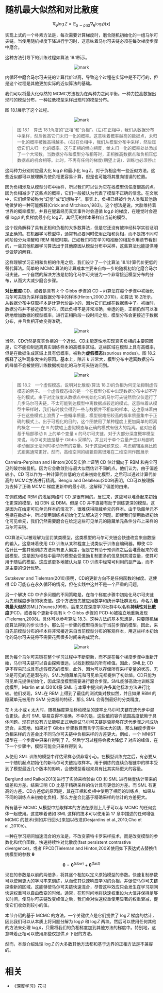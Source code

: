 # 随机最大似然和对比散度

$$
\nabla_{\boldsymbol{\theta}} \log Z=\mathbb{E}_{\mathbf{x} \sim p(\mathbf{x})} \nabla_{\boldsymbol{\theta}} \log \tilde{p}(\mathbf{x})
$$

实现上式的一个朴素方法是，每次需要计算梯度时，磨合随机初始化的一组马尔可夫链。当使用随机梯度下降进行学习时，这意味着马尔可夫链必须在每次梯度步骤中磨合。


这种方法引导下的训练过程如算法 18.1所示。

<center>

![mark](http://images.iterate.site/blog/image/20190831/Y4JDyl30Ys7I.png?imageslim)

</center>

内循环中磨合马尔可夫链的计算代价过高，导致这个过程在实际中是不可行的，但是这个过程是其他更加实际的近似算法的基础。

我们可以将最大化似然的 MCMC方法视为在两种力之间平衡，一种力拉高数据出现时的模型分布，一种拉低模型采样出现时的模型分布。

图 18.1展示了这个过程。

<center>

![mark](http://images.iterate.site/blog/image/20190831/Dr3eOevmB9gw.png?imageslim)

</center>

> 图 18.1　算法 18.1角度的“正相”和“负相”。(左)在正相中，我们从数据分布中采样，然后推高它们未归一化的概率。这意味着概率越高的数据点，未归一化的概率被推高得越多。(右)在负相中，我们从模型分布中采样，然后压低它们未归一化的概率。这与正相的倾向相反，给未归一化的概率处处添加了一个大常数。当数据分布和模型分布相等时，正相推高数据点和负相压低数据点的机会相等。此时，不再有任何的梯度(期望上说)，训练也必须停止


这两种力分别对应最大化 $\log \tilde{p}$ 和最小化 $\log Z$。对于负相会有一些近似方法。这些近似都可以被理解为使负相更容易计算，但是也可能将其推向错误的位置。





因为负相涉及从模型分布中抽样，所以我们可以认为它在找模型信任度很高的点。因为负相减少了这些点的概率，它们一般被认为代表了模型不正确的信念。在文献中，它们经常被称为“幻觉”或“幻想粒子”。事实上，负相已经被作为人类和其他动物做梦的一种可能解释(Crick and Mitchison,1983)。这个想法是说，大脑维持着世界的概率模型，并且在醒着经历真实事件时会遵循 $\log \tilde{p}$ 的梯度，在睡觉时会遵循 $\log \tilde{p}$ 的负梯度最小化 $\log Z$，其经历的样本采样自当前的模型。

这个视角解释了具有正相和负相的大多数算法，但是它还没有被神经科学实验证明是正确的。在机器学习模型中，通常有必要同时使用正相和负相，而不是按不同时间阶段分为清醒和 REM 睡眠时期。正如我们将在学习和推断的相互作用章节看到的，一些其他机器学习算法出于其他原因从模型分布中采样，这些算法也能提供睡觉做梦的解释。

这样理解学习正相和负相的作用之后，我们设计了一个比算法 18.1计算代价更低的替代算法。简单的 MCMC 算法的计算成本主要来自每一步的随机初始化磨合马尔可夫链。一个自然的解决方法是初始化马尔可夫链为一个非常接近模型分布的分布，从而大大减少磨合步骤。

**对比散度**(CD，或者是具有 $k$ 个 Gibbs 步骤的 $\mathrm{CD}-k$)算法在每个步骤中初始化马尔可夫链为采样自数据分布中的样本(Hinton,2000,2010)，如算法 18.2所示。从数据分布中获取样本是计算代价最小的，因为它们已经在数据集中了。初始时，数据分布并不接近模型分布，因此负相不是非常准确。幸运的是，正相仍然可以准确地增加数据的模型概率。进行正相阶段一段时间之后，模型分布会更接近于数据分布，并且负相开始变得准确。

<center>

![mark](http://images.iterate.site/blog/image/20190831/RlnyEehKWWER.png?imageslim)

</center>

当然，CD仍然是真实负相的一个近似。CD未能定性地实现真实负相的主要原因是，它不能抑制远离真实训练样本的高概率区域。这些区域在模型上具有高概率，但是在数据生成区域上具有低概率，被称为**虚假模态**(spurious modes)。图 18.2解释了这种现象发生的原因。基本上，除非 $k$ 非常大，模型分布中远离数据分布的峰值不会被使用训练数据初始化的马尔可夫链访问到。

<center>

![mark](http://images.iterate.site/blog/image/20190831/cebSxISczOJE.png?imageslim)

</center>

> 图 18.2　一个虚假模态。说明对比散度(算法 18.2)的负相为何无法抑制虚假模态的例子。一个虚假模态指的是一个在模型分布中出现数据分布中却不存在的模式。由于对比散度从数据点中初始化它的马尔可夫链然后仅仅运行了几步马尔可夫链，不太可能到达模型中离数据点较远的模式。这意味着从模型中采样时，我们有时候会得到一些与数据并不相似的样本。这也意味着由于在这些模式上浪费了一些概率质量，模型很难把较高的概率质量集中于正确的模式上。出于可视化的目的，这个图使用了某种程度上更加简单的距离的概念 —— 在 $\mathbb{R}$ 的数轴上虚假模态与正确的模式有很大的距离。这对应着基于局部移动 $\mathbb{R}$ 上的单个变量 x 的马尔可夫链。对于大部分深度概率模型来说，马尔可夫链是基于 Gibbs 采样的，并且对于单个变量产生非局部的移动但是无法同时移动所有的变量。对于这些问题来说，考虑编辑距离比欧式距离通常更好。然而，高维空间的编辑距离很难在二维空间作图展示

Carreira-Perpinan and Hinton(2005)实验上证明 CD 估计偏向于 RBM 和完全可见的玻尔兹曼机，因为它会收敛到与最大似然估计不同的点。他们认为，由于偏差较小，CD 可以作为一种计算代价低的方式来初始化模型，之后可以通过计算代价高的 MCMC方法进行精调。Bengio and Delalleau(2009)表明，CD可以被理解为去掉了正确 MCMC 梯度更新中的最小项，这解释了偏差的由来。

在训练诸如 RBM 的浅层网络时 CD 是很有用的。反过来，这些可以堆叠起来初始化更深的模型，如 DBN 或 DBM。但是 CD 并不直接有助于训练更深的模型。这是因为在给定可见单元样本的情况下，很难获得隐藏单元的样本。由于隐藏单元不包括在数据中，所以使用训练点初始化无法解决这个问题。即使我们使用数据初始化可见单元，我们仍然需要磨合在给定这些可见单元的隐藏单元条件分布上采样的马尔可夫链。



CD算法可以被理解为惩罚某类模型，这类模型的马尔可夫链会快速改变来自数据的输入。这意味着使用 CD 训练从某种程度上说类似于训练自编码器。即使 CD 估计比一些其他训练方法具有更大偏差，但是它有助于预训练之后会堆叠起来的浅层模型。这是因为堆栈中最早的模型会受激励复制更多的信息到其潜变量，使其可用于随后的模型。这应该更多地被认为是 CD 训练中经常可利用的副产品，而不是主要的设计优势。

Sutskever and Tieleman(2010)表明，CD的更新方向不是任何函数的梯度。这使得 CD 可能存在永久循环的情况，但在实践中这并不是一个严重的问题。

另一个解决 CD 中许多问题的不同策略是，在每个梯度步骤中初始化马尔可夫链为先前梯度步骤的状态值。这个方法首先被应用数学和统计学社群发现，命名为**随机最大似然**(SML)(Younes,1998)，后来又在深度学习社群中以名称**持续性对比散度**(PCD，或者每个更新中具有 k 个 Gibbs 步骤的 PCD-k)被独立地重新发现(Tieleman,2008)。具体可以参考算法 18.3。这种方法的基本思想是，只要随机梯度算法得到的步长很小，那么前一步骤的模型将类似于当前步骤的模型。因此，来自先前模型分布的样本将非常接近来自当前模型分布的客观样本，用这些样本初始化的马尔可夫链将不需要花费很多时间来完成混合。

<center>

![mark](http://images.iterate.site/blog/image/20190831/j6A6kvkVLvoo.png?imageslim)

</center>

因为每个马尔可夫链在整个学习过程中不断更新，而不是在每个梯度步骤中重新开始，马尔可夫链可以自由探索很远，以找到模型的所有峰值。因此，SML比 CD 更不容易形成具有虚假模态的模型。此外，因为可以存储所有采样变量的状态，无论是可见的还是潜在的，SML为隐藏单元和可见单元都提供了初始值。CD只能为可见单元提供初始化，因此深度模型需要进行磨合步骤。SML能够高效地训练深度模型。Marlin et al.(2010)将 SML 与本章中提出的许多其他标准方法进行比较。他们发现，SML在 RBM 上得到了最佳的测试集对数似然，并且如果 RBM 的隐藏单元被用作 SVM 分类器的特征，那么 SML 会得到最好的分类精度。


在 $k$ 太小或 $\epsilon$ 太大时，随机梯度算法移动模型的速率比马尔可夫链在迭代步中混合更快，此时 SML 容易变得不准确。不幸的是，这些值的容许范围高度依赖于具体问题。现在还没有方法能够正式地测试马尔可夫链是否能够在迭代步骤之间成功混合。主观地，如果对于 Gibbs 步骤数目而言学习率太大的话，那么梯度步骤中负相采样的方差会比不同马尔可夫链中负相采样的方差更大。例如，一个 MNIST 模型在一个步骤中只采样得到了 7。然后学习过程将会极大降低 7 对应的峰值，在下一个步骤中，模型可能会只采样得到 9。

从使用 SML 训练的模型中评估采样必须非常小心。在模型训练完之后，有必要从一个随机起点初始化的新马尔可夫链抽取样本。用于训练的连续负相链中的样本受到了模型最近几个版本的影响，会使模型看起来具有比其实际更大的容量。

Berglund and Raiko(2013)进行了实验来检验由 CD 和 SML 进行梯度估计带来的偏差和方差。结果证明 CD 比基于精确采样的估计具有更低的方差。而 SML 有更高的方差。CD方差低的原因是，其在正相和负相中使用了相同的训练点。如果从不同的训练点来初始化负相，那么方差会比基于精确采样的估计的方差更大。

所有基于 MCMC 从模型中抽取样本的方法在原则上几乎可以与 MCMC 的任何变体一起使用。这意味着诸如 SML 这样的技术可以使用第 17 章中描述的任何增强 MCMC 的技术(例如并行回火)来加以改进(Desjardins et al.,2010;Cho et al.,2010b)。

一种在学习期间加速混合的方法是，不改变蒙特卡罗采样技术，而是改变模型的参数化和代价函数。快速持续性对比散度(fast persistent contrastive divergence)，或者 FPCD(Tieleman and Hinton,2009)使用如下表达式去替换传统模型的参数 $\boldsymbol{\theta}$

$$
\boldsymbol{\theta}=\boldsymbol{\theta}^{(\mathrm{slow})}+\boldsymbol{\theta}^{(\mathrm{fast})}
$$

现在的参数是以前的两倍多，将其逐个相加以定义原始模型的参数。快速复制参数可以使用更大的学习率来训练，从而使其快速响应学习的负相，并促使马尔可夫链探索新的区域。这能够使马尔可夫链快速混合，尽管这种效应只会发生在学习期间快速权重可以自由改变的时候。通常，在短时间地将快速权重设为大值并保持足够长时间，使马尔可夫链改变峰值之后，我们会对快速权重使用显著的权重衰减，促使它们收敛到较小的值。

本节介绍的基于 MCMC 的方法，一个关键优点是它们提供了 $\log Z$ 梯度的估计，因此我们可以从本质上将问题分解为 $\log \tilde{p}$ 和 $\log Z$ 两块。然后可以使用任何其他的方法来处理 $\log \tilde{p}$，只需将我们的负相梯度加到其他方法的梯度中。特别地，这意味着正相可以使用那些仅提供 $\tilde{p}$ 下限的方法。

然而，本章介绍处理 $\log Z$ 的大多数其他方法都和基于边界的正相方法是不兼容的。




# 相关

- 《深度学习》花书
